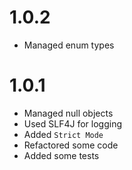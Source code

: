 # 1.0.2

* Managed enum types

# 1.0.1

* Managed null objects
* Used SLF4J for logging
* Added ```Strict Mode```
* Refactored some code
* Added some tests
